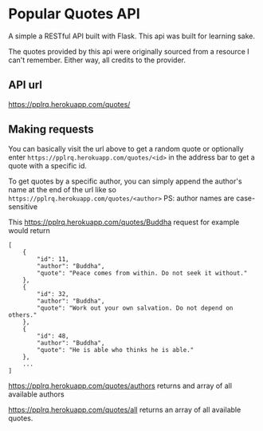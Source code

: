 # Popular Quotes API

A simple a RESTful API built with Flask. This api was built for learning sake.

The quotes provided by this api were originally sourced from a resource I can't remember. Either way, all credits to the provider.

## API url
https://pplrq.herokuapp.com/quotes/

## Making requests
You can basically visit the url above to get a random quote or optionally enter `https://pplrq.herokuapp.com/quotes/<id>` in the address bar to get a quote with a specific id.

To get quotes by a specific author, you can simply append the author's name at the end of the url like so `https://pplrq.herokuapp.com/quotes/<author>`
PS: author names are case-sensitive

This https://pplrq.herokuapp.com/quotes/Buddha request for example would return
```
[
    {
        "id": 11,
        "author": "Buddha",
        "quote": "Peace comes from within. Do not seek it without."
    },
    {
        "id": 32,
        "author": "Buddha",
        "quote": "Work out your own salvation. Do not depend on others."
    },
    {
        "id": 48,
        "author": "Buddha",
        "quote": "He is able who thinks he is able."
    },
    ...
]
```

https://pplrq.herokuapp.com/quotes/authors returns and array of all available authors

https://pplrq.herokuapp.com/quotes/all returns an array of all available quotes.

